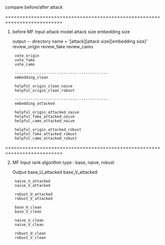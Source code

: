 compare before/after attack

==========================================================================

1. before MF
	Input
		attack model
		attack size
		embedding size
	
	output -- directory name = '[attack][attack size][embedding size]'
		review_origin
		review_fake
		review_camo

		vote_origin
		vote_fake
		vote_camo
		
		------------------------------------------
		embedding_clean

		helpful_origin_clean_naive
		helpful_origin_clean_robust
		
		------------------------------------------
		embedding_attacked
		
		helpful_origin_attacked_naive
		helpful_fake_attacked_naive
		helpful_camo_attacked_naive
				
		helpful_origin_attacked_robust
		helpful_fake_attacked_robust
		helpful_camo_attacked_robust
	

==========================================================================


2. MF
	Input
		rank
		algorithm type : base, naive, robust
	
	Output
		base_U_attacked
		base_V_attacked

		naive_U_attacked
		naive_V_attacked

		robust_U_attacked
		robust_V_attacked

		base_U_clean
		base_V_clean

		naive_U_clean
		naive_V_clean

		robust_U_clean
		robust_V_clean


